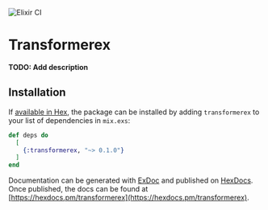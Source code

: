 ![Elixir CI](https://github.com/magnet-team/transformer_elixir/workflows/Elixir%20CI/badge.svg)

# Transformerex

**TODO: Add description**

## Installation

If [available in Hex](https://hex.pm/docs/publish), the package can be installed
by adding `transformerex` to your list of dependencies in `mix.exs`:

```elixir
def deps do
  [
    {:transformerex, "~> 0.1.0"}
  ]
end
```

Documentation can be generated with [ExDoc](https://github.com/elixir-lang/ex_doc)
and published on [HexDocs](https://hexdocs.pm). Once published, the docs can
be found at [https://hexdocs.pm/transformerex](https://hexdocs.pm/transformerex).

